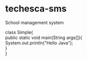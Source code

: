 # techesca-sms
School management system




class Simple{  
    public static void main(String args[]){  
     System.out.println("Hello Java");  
    }  
}  
